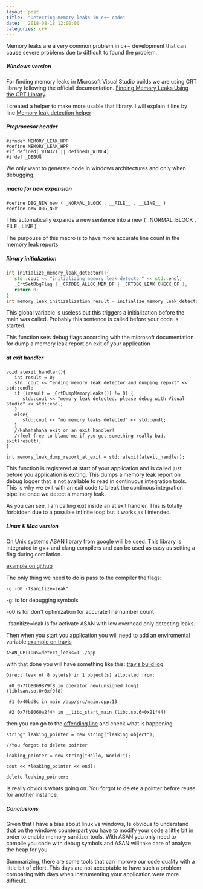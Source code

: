 ```yaml
---
layout: post
title:  "Detecting memory leaks in c++ code"
date:   2018-08-18 12:00:00
categories: c++
---
```

Memory leaks are a very common problem in c++ development that can cause severe
problems due to difficult to found the problem.

##### Windows version

For finding memory leaks in Microsoft Visual Studio builds we are using CRT library following the official documentation.
[Finding Memory Leaks Using the CRT Library](https://docs.microsoft.com/visualstudio/debugger/finding-memory-leaks-using-the-crt-library).

I created a helper to make more usable that library. I will explain it line by line
[Memory leak detection helper](https://github.com/mercuriete/cpp-memory-leak-detection/blob/master/lib/include/memory_leak.h)

##### Preprocesor header
```
#ifndef MEMORY_LEAK_HPP
#define MEMORY_LEAK_HPP
#if defined(_WIN32) || defined(_WIN64)
#ifdef _DEBUG
```
We only want to generate code in windows architectures and only when debugging.

##### macro for new expansion
```
#define DBG_NEW new ( _NORMAL_BLOCK , __FILE__ , __LINE__ )
#define new DBG_NEW
```
This automatically expands a new sentence into a new ( _NORMAL_BLOCK , FILE , LINE )

The purpouse of this macro is to have more accurate line count in the memory leak reports

##### library initialization
```cpp
int initialize_memory_leak_detector(){
   std::cout << "initializing memory leak detector" << std::endl;
   _CrtSetDbgFlag ( _CRTDBG_ALLOC_MEM_DF | _CRTDBG_LEAK_CHECK_DF );
   return 0;
}
int memory_leak_initizalization_result = initialize_memory_leak_detector();
```
This global variable is useless but this triggers a initialization before the main was called. Probably this sentence is called before your code is started.

This function sets debug flags according with the microsoft documentation for dump a memory leak report on exit of your application

##### at exit handler
```
void atexit_handler(){
   int result = 0;
   std::cout << "ending memory leak detector and dumping report" << std::endl;
   if ((result = _CrtDumpMemoryLeaks()) != 0) {
      std::cout << "memory leak detected. please debug with Visual Studio" << std::endl;
   }
   else{
      std::cout << "no memory leaks detected" << std::endl;
   }
   //Hahahahaha exit on an exit handler!
   //feel free to blame me if you get something really bad.
exit(result);
}

int memory_leak_dump_report_at_exit = std::atexit(atexit_handler);
```
This function is registered at start of your application and is called just before you application is exiting. This dumps a memory leak report on debug logger that is not available to read in continuous integration tools. This is why we exit with an exit code to break the continous integration pipeline once we detect a memory leak.

As you can see, I am calling exit inside an at exit handler. This is totally forbidden due to a possible infinite loop but it works as I intended.

##### Linux & Mac version
On Unix systems ASAN library from google will be used. This library is integrated in g++ and clang compilers and can be used as easy as setting a flag during comilation.

[example on github](https://github.com/mercuriete/cpp-memory-leak-detection/blob/develop/CMakeLists.txt#L11)

The only thing we need to do is pass to the compiler the flags:

```
-g -O0 -fsanitize=leak"
```
-g: is for debugging symbols

-o0 is for don't optimization for accurate line number count

-fsanitize=leak is for activate ASAN with low overhead only detecting leaks.

Then when you start you application you will need to add an enviromental variable
[example on travis](https://github.com/mercuriete/cpp-memory-leak-detection/blob/develop/.travis.yml#L107)

```
ASAN_OPTIONS=detect_leaks=1 ./app
```

with that done you will have something like this:
[travis build log](https://travis-ci.org/mercuriete/cpp-memory-leak-detection/jobs/417463458#L686)

```
Direct leak of 8 byte(s) in 1 object(s) allocated from:

 #0 0x7fb8069879f8 in operator new(unsigned long) (liblsan.so.0+0xf9f8)

 #1 0x40bd8c in main /app/src/main.cpp:13

 #2 0x7fb8060a2f44 in __libc_start_main (libc.so.6+0x21f44)
```

then you can go to the [offending line](https://github.com/mercuriete/cpp-memory-leak-detection/blob/develop/app/src/main.cpp#L13) and check what is happening

```
string* leaking_pointer = new string("leaking object");

//You forgot to delete pointer

leaking_pointer = new string("Hello, World!");

cout << *leaking_pointer << endl;

delete leaking_pointer;
```

Is really obvious whats going on. You forgot to delete a pointer before reuse for another instance.

##### Conclusions
Given that I have a bias about linux vs windows, Is obvious to understand that on the windows counterpart you have to modify your code a little bit in order to enable memory sanitizer tools.
With ASAN you only need to compile you code with debug symbols and ASAN will take care of analyze the heap for you.

Summarizing, there are some tools that can improve our code quality with a little bit of effort. This days are not acceptable to have such a problem comparing with days when instrumenting your application were more difficult.
